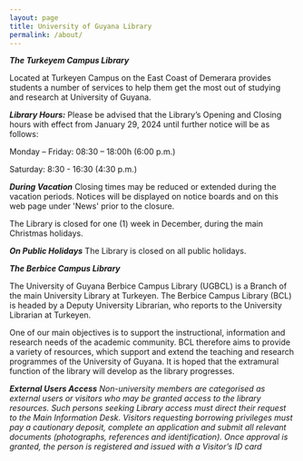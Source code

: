 ```yaml
---
layout: page
title: University of Guyana Library
permalink: /about/
---
```


 ***The Turkeyem Campus Library*** 



Located at Turkeyen Campus on the East Coast of Demerara provides students a number of services to help them get the most out of studying and research at University of Guyana.



***Library Hours:***
Please be advised that the Library’s Opening and Closing hours with effect from January 29, 2024 until further notice will be as follows:

Monday – Friday: 08:30 – 18:00h (6:00 p.m.)

Saturday: 8:30 - 16:30 (4:30 p.m.)
 
***During Vacation***
Closing times may be reduced or extended during the vacation periods.  Notices will be displayed on notice boards and on this web page under 'News' prior to the closure.

The Library is closed for one (1) week in December, during the main Christmas holidays.

***On Public Holidays***
The Library is closed on all public holidays.


***The Berbice Campus Library***

The University of Guyana Berbice Campus Library (UGBCL) is a Branch of the main University Library at Turkeyen. The Berbice Campus Library (BCL) is headed by a Deputy University Librarian, who reports to the University Librarian at Turkeyen.

One of our main objectives is to support the instructional, information and research needs of the academic community. BCL therefore aims to provide a variety of resources, which support and extend the teaching and research programmes of the University of Guyana. It is hoped that the extramural function of the library will develop as the library progresses.


  
    
***External Users Access***
*Non-university members are categorised as external users or visitors who may be granted access to the library resources. Such persons seeking Library access must direct their request to the Main Information Desk. Visitors requesting borrowing privileges must pay a cautionary deposit, complete an application and submit all relevant documents (photographs, references and identification). Once approval is granted, the person is registered and issued with a Visitor’s ID card*
